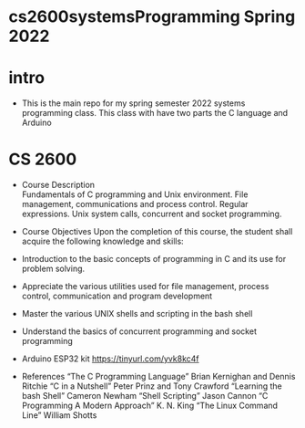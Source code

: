# cs2600systemsProgramming Spring 2022
# intro  
* This is the main repo for my spring semester 2022 systems programming class. This class with have two parts the C language and Arduino

# CS 2600

* Course Description  
Fundamentals of C programming 
and Unix environment. File management, communications and process 
control. Regular expressions. Unix system calls, concurrent and socket programming.
* Course Objectives
Upon the completion of this course, the student shall acquire the following knowledge and skills:
*  Introduction to the basic concepts of programming in C and its use for problem solving.
* Appreciate the various utilities used for file 
management, process control, communication 
and program development
* Master the various UNIX shells and scripting in the bash shell
* Understand the basics of concurrent programming and socket programming

* Arduino ESP32 kit 
 https://tinyurl.com/yvk8kc4f

* References
 “The C Programming Language”
 Brian Kernighan and Dennis Ritchie
 “C in a Nutshell”
 Peter Prinz and Tony Crawford
 “Learning the bash Shell”
 Cameron Newham
 “Shell Scripting”
 Jason Cannon
 “C Programming A Modern Approach” 
 K. N. King
 “The Linux Command Line”
 William Shotts
